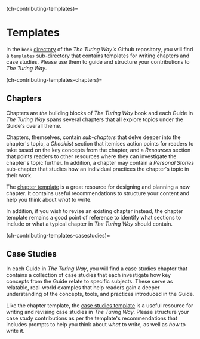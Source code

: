 (ch-contributing-templates)=
# Templates

In the `book` [directory](https://github.com/alan-turing-institute/the-turing-way/tree/main/book) of the _The Turing Way's_ Github repository, you will find a `templates` [sub-directory](https://github.com/alan-turing-institute/the-turing-way/tree/main/book/templates) that contains templates for writing chapters and case studies. Please use them to guide and structure your contributions to _The Turing Way_.

(ch-contributing-templates-chapters)=
## Chapters

Chapters are _the_ building blocks of _The Turing Way_ book and each Guide in _The Turing Way_ spans several chapters that all explore topics under the Guide's overall theme.

Chapters, themselves, contain _sub-chapters_ that delve deeper into the chapter's topic, a _Checklist_ section that itemises action points for readers to take based on the key concepts from the chapter, and a _Resources_ section that points readers to other resources where they can investigate the chapter's topic further. In addition, a chapter may contain a _Personal Stories_ sub-chapter that studies how an individual practices the chapter's topic in their work.

The [chapter template](https://github.com/alan-turing-institute/the-turing-way/tree/main/book/templates/chapter-template) is a great resource for designing and planning a new chapter. It contains useful recommendations to structure your content and help you think about _what_ to write.

In addition, if you wish to revise an existing chapter instead, the chapter template remains a good point of reference to identify what sections to include or what a typical chapter in _The Turing Way_ should contain.

(ch-contributing-templates-casestudies)=
## Case Studies

In each Guide in _The Turing Way_, you will find a case studies chapter that contains a collection of case studies that each investigate how key concepts from the Guide relate to specific subjects. These serve as relatable, real-world examples that help readers gain a deeper understanding of the concepts, tools, and practices introduced in the Guide.

Like the chapter template, the [case studies template](https://github.com/alan-turing-institute/the-turing-way/tree/main/book/templates/case-study-template) is a useful resource for writing and revising case studies in _The Turing Way_. Please structure your case study contributions as per the template's recommendations that includes prompts to help you think about _what_ to write, as well as _how_ to write it.
